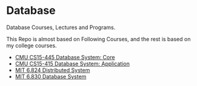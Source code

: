 # Database
Database Courses, Lectures and Programs.

This Repo is almost based on Following Courses, and the rest is based on my college courses.



- [CMU CS15-445 Database System: Core](https://15445.courses.cs.cmu.edu/fall2020/)
- [CMU CS15-415 Database System: Application](https://15415.courses.cs.cmu.edu/fall2016/)
- [MIT 6.824 Distributed System](https://pdos.csail.mit.edu/6.824/schedule.html)
- [MIT 6.830 Database System](https://ocw.mit.edu/courses/electrical-engineering-and-computer-science/6-830-database-systems-fall-2010/)


